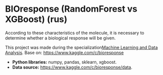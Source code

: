 # BIOresponse (RandomForest vs XGBoost) (rus)

According to these characteristics of the molecule, it is necessary to determine whether a biological response will be given.

This project was made during the specialization[Machine Learning and Data Analysis](https://www.coursera.org/specializations/machine-learning-data-analysis).
Base on: <https://www.kaggle.com/c/bioresponse>

* **Python libraries:** numpy, pandas, sklearn, xgboost. 
* **Data source:** <https://www.kaggle.com/c/bioresponse/data>.
